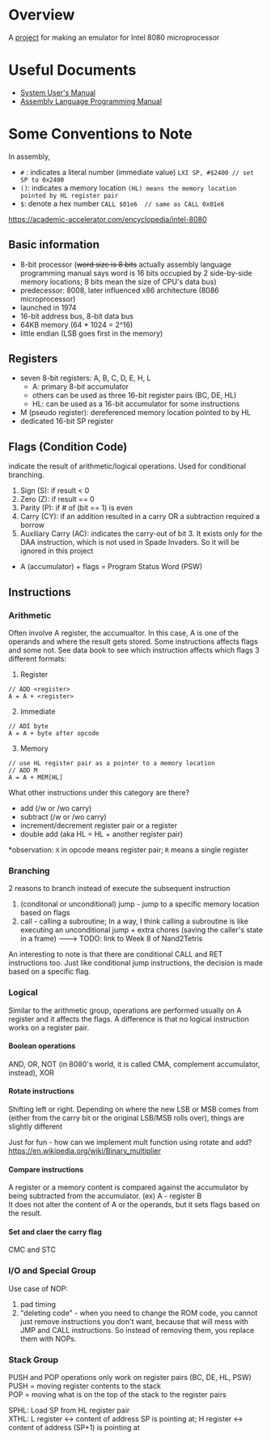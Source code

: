 # Overview
A [project](http://emulator101.com/) for making an emulator for Intel 8080 microprocessor

# Useful Documents
- [System User's Manual](http://bitsavers.trailing-edge.com/components/intel/MCS80/98-153B_Intel_8080_Microcomputer_Systems_Users_Manual_197509.pdf)
- [Assembly Language Programming Manual](http://dunfield.classiccmp.org/r/8080asm.pdf)

# Some Conventions to Note
In assembly,
- `#` : indicates a literal number (immediate value)  `LXI SP, #$2400 // set SP to 0x2400`
- `()`: indicates a memory location `(HL) means the memory location pointed by HL register pair`
- `$`: denote a hex number `CALL $01e6  // same as CALL 0x01e6` 

https://academic-accelerator.com/encyclopedia/intel-8080
## Basic information
- 8-bit processor (~~word size is 8 bits~~ actually assembly language programming manual says word is 16 bits occupied by 2 side-by-side memory locations; 8 bits mean the size of CPU's data bus)
- predecessor: 8008, later influenced x86 architecture (8086 microprocessor)
- launched in 1974
- 16-bit address bus, 8-bit data bus
- 64KB memory (64 * 1024 = 2^16)
- little endian (LSB goes first in the memory)

## Registers
- seven 8-bit registers: A, B, C, D, E, H, L
  -  A: primary 8-bit accumulator
  -  others can be used as three 16-bit register pairs (BC, DE, HL)
  -  HL: can be used as a 16-bit accumulator for some instructions
-  M (pseudo register): dereferenced memory location pointed to by HL
- dedicated 16-bit SP register

## Flags (Condition Code)
indicate the result of arithmetic/logical operations. Used for conditional branching.
1. Sign (S): if result < 0
2. Zero (Z): if result == 0
3. Parity (P): if # of (bit == 1) is even
4. Carry (CY): if an addition resulted in a carry OR a subtraction required a borrow
5. Auxiliary Carry (AC): indicates the carry-out of bit 3. It exists only for the DAA instruction, which is not used in Spade Invaders. So it will be ignored in this project
* A (accumulator) + flags = Program Status Word (PSW)

## Instructions
### Arithmetic
Often involve A register, the accumualtor. In this case, A is one of the operands and where the result gets stored.
Some instructions affects flags and some not. See data book to see which instruction affects which flags
3 different formats:
1. Register
```
// ADD <register>
A = A + <register>
```
2. Immediate
```
// ADI byte
A = A + byte after opcode
```
3. Memory
```
// use HL register pair as a pointer to a memory location
// ADD M
A = A + MEM[HL]
```
What other instructions under this category are there?
- add (/w or /wo carry)
- subtract (/w or /wo carry)
- increment/decrement register pair or a register
- double add (aka HL = HL + another register pair)

*observation: `X` in opcode means register pair; `R` means a single register

### Branching
2 reasons to branch instead of execute the subsequent instruction
1. (conditonal or unconditional) jump - jump to a specific memory location based on flags
2. call - calling a subroutine; In a way, I think calling a subroutine is like executing an unconditional jump + extra chores (saving the caller's state in a frame) ---> TODO: link to Week 8 of Nand2Tetris

An interesting to note is that there are conditional CALL and RET instructions too. Just like conditional jump instructions, the decision is made based on a specific flag.

### Logical
Similar to the arithmetic group, operations are performed usually on A register and it affects the flags. A difference is that no logical instruction works on a register pair.
#### Boolean operations
AND, OR, NOT (in 8080's world, it is called CMA, complement accumulator, instead), XOR
#### Rotate instructions
Shifting left or right. Depending on where the new LSB or MSB comes from (either from the carry bit or the original LSB/MSB rolls over), things are slightly different  

Just for fun - how can we implement mult function using rotate and add? https://en.wikipedia.org/wiki/Binary_multiplier
#### Compare instructions
A register or a memory content is compared against the accumulator by being subtracted from the accumulator. (ex) A - register B \
It does not alter the content of A or the operands, but it sets flags based on the result.
#### Set and claer the carry flag
CMC and STC

### I/O and Special Group
Use case of NOP:
1. pad timing
2. "deleting code" - when you need to change the ROM code, you cannot just remove instructions you don't want, because that will mess with JMP and CALL instructions. So instead of removing them, you replace them with NOPs.


### Stack Group
PUSH and POP operations only work on register pairs (BC, DE, HL, PSW)\
PUSH = moving register contents to the stack\
POP = moving what is on the top of the stack to the register pairs

SPHL: Load SP from HL register pair\
XTHL: L register <-> content of address SP is pointing at; H register <-> content of address (SP+1) is pointing at

